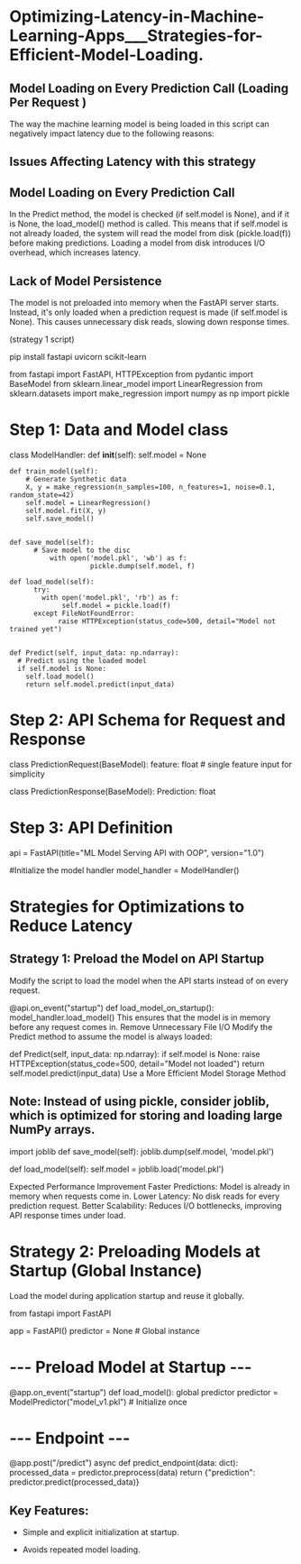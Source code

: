 # Optimizing-Latency-in-Machine-Learning-Apps___Strategies-for-Efficient-Model-Loading.

## Model Loading on Every Prediction Call (Loading Per Request )
The way the machine learning model is being loaded in this script can negatively impact latency due to the following reasons:

## Issues Affecting Latency with this strategy

## Model Loading on Every Prediction Call

In the Predict method, the model is checked (if self.model is None), and if it is None, the load_model() method is called.
This means that if self.model is not already loaded, the system will read the model from disk (pickle.load(f)) before making predictions.
Loading a model from disk introduces I/O overhead, which increases latency.

## Lack of Model Persistence

The model is not preloaded into memory when the FastAPI server starts.
Instead, it's only loaded when a prediction request is made (if self.model is None).
This causes unnecessary disk reads, slowing down response times.

(strategy 1 script)

pip install fastapi uvicorn scikit-learn

from fastapi import FastAPI, HTTPException
from pydantic import BaseModel
from sklearn.linear_model import LinearRegression
from sklearn.datasets import make_regression
import numpy as np
import pickle

# Step 1: Data and Model class
class ModelHandler:
    def __init__(self):
        self.model = None

    def train_model(self):
        # Generate Synthetic data
        X, y = make_regression(n_samples=100, n_features=1, noise=0.1, random_state=42)
        self.model = LinearRegression()
        self.model.fit(X, y)
        self.save_model()


    def save_model(self):
          # Save model to the disc
              with open('model.pkl', 'wb') as f:
                        pickle.dump(self.model, f)

    def load_model(self):
          try:
            with open('model.pkl', 'rb') as f:
                 self.model = pickle.load(f)
          except FileNotFoundError:
                raise HTTPException(status_code=500, detail="Model not trained yet")


    def Predict(self, input_data: np.ndarray):
      # Predict using the loaded model
      if self.model is None:
        self.load_model()
        return self.model.predict(input_data)

# Step 2: API Schema for Request and Response

class PredictionRequest(BaseModel):
    feature: float  # single feature input for simplicity

class PredictionResponse(BaseModel):
    Prediction: float

# Step 3: API Definition
api = FastAPI(title="ML Model Serving API with OOP", version="1.0")

#Initialize the model handler
model_handler = ModelHandler()




# Strategies for Optimizations to Reduce Latency

## Strategy 1: Preload the Model on API Startup
Modify the script to load the model when the API starts instead of on every request.


@api.on_event("startup")
def load_model_on_startup():
    model_handler.load_model()
This ensures that the model is in memory before any request comes in.
Remove Unnecessary File I/O
Modify the Predict method to assume the model is always loaded:


def Predict(self, input_data: np.ndarray):
    if self.model is None:
        raise HTTPException(status_code=500, detail="Model not loaded")
    return self.model.predict(input_data)
Use a More Efficient Model Storage Method

## Note: Instead of using pickle, consider joblib, which is optimized for storing and loading large NumPy arrays.


import joblib
def save_model(self):
    joblib.dump(self.model, 'model.pkl')

def load_model(self):
    self.model = joblib.load('model.pkl')
    
Expected Performance Improvement
Faster Predictions: Model is already in memory when requests come in.
Lower Latency: No disk reads for every prediction request.
Better Scalability: Reduces I/O bottlenecks, improving API response times under load.


# Strategy 2: Preloading Models at Startup (Global Instance)

Load the model during application startup and reuse it globally.

from fastapi import FastAPI

app = FastAPI()
predictor = None  # Global instance

# --- Preload Model at Startup ---
@app.on_event("startup")
def load_model():
    global predictor
    predictor = ModelPredictor("model_v1.pkl")  # Initialize once

# --- Endpoint ---
@app.post("/predict")
async def predict_endpoint(data: dict):
    processed_data = predictor.preprocess(data)
    return {"prediction": predictor.predict(processed_data)}


## Key Features:

* Simple and explicit initialization at startup.

* Avoids repeated model loading.

